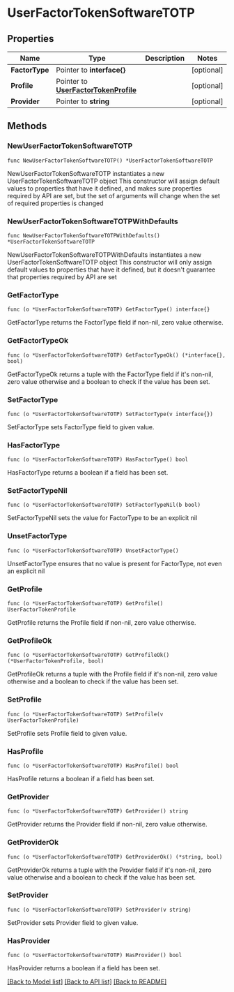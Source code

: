 # UserFactorTokenSoftwareTOTP

## Properties

Name | Type | Description | Notes
------------ | ------------- | ------------- | -------------
**FactorType** | Pointer to **interface{}** |  | [optional] 
**Profile** | Pointer to [**UserFactorTokenProfile**](UserFactorTokenProfile.md) |  | [optional] 
**Provider** | Pointer to **string** |  | [optional] 

## Methods

### NewUserFactorTokenSoftwareTOTP

`func NewUserFactorTokenSoftwareTOTP() *UserFactorTokenSoftwareTOTP`

NewUserFactorTokenSoftwareTOTP instantiates a new UserFactorTokenSoftwareTOTP object
This constructor will assign default values to properties that have it defined,
and makes sure properties required by API are set, but the set of arguments
will change when the set of required properties is changed

### NewUserFactorTokenSoftwareTOTPWithDefaults

`func NewUserFactorTokenSoftwareTOTPWithDefaults() *UserFactorTokenSoftwareTOTP`

NewUserFactorTokenSoftwareTOTPWithDefaults instantiates a new UserFactorTokenSoftwareTOTP object
This constructor will only assign default values to properties that have it defined,
but it doesn't guarantee that properties required by API are set

### GetFactorType

`func (o *UserFactorTokenSoftwareTOTP) GetFactorType() interface{}`

GetFactorType returns the FactorType field if non-nil, zero value otherwise.

### GetFactorTypeOk

`func (o *UserFactorTokenSoftwareTOTP) GetFactorTypeOk() (*interface{}, bool)`

GetFactorTypeOk returns a tuple with the FactorType field if it's non-nil, zero value otherwise
and a boolean to check if the value has been set.

### SetFactorType

`func (o *UserFactorTokenSoftwareTOTP) SetFactorType(v interface{})`

SetFactorType sets FactorType field to given value.

### HasFactorType

`func (o *UserFactorTokenSoftwareTOTP) HasFactorType() bool`

HasFactorType returns a boolean if a field has been set.

### SetFactorTypeNil

`func (o *UserFactorTokenSoftwareTOTP) SetFactorTypeNil(b bool)`

 SetFactorTypeNil sets the value for FactorType to be an explicit nil

### UnsetFactorType
`func (o *UserFactorTokenSoftwareTOTP) UnsetFactorType()`

UnsetFactorType ensures that no value is present for FactorType, not even an explicit nil
### GetProfile

`func (o *UserFactorTokenSoftwareTOTP) GetProfile() UserFactorTokenProfile`

GetProfile returns the Profile field if non-nil, zero value otherwise.

### GetProfileOk

`func (o *UserFactorTokenSoftwareTOTP) GetProfileOk() (*UserFactorTokenProfile, bool)`

GetProfileOk returns a tuple with the Profile field if it's non-nil, zero value otherwise
and a boolean to check if the value has been set.

### SetProfile

`func (o *UserFactorTokenSoftwareTOTP) SetProfile(v UserFactorTokenProfile)`

SetProfile sets Profile field to given value.

### HasProfile

`func (o *UserFactorTokenSoftwareTOTP) HasProfile() bool`

HasProfile returns a boolean if a field has been set.

### GetProvider

`func (o *UserFactorTokenSoftwareTOTP) GetProvider() string`

GetProvider returns the Provider field if non-nil, zero value otherwise.

### GetProviderOk

`func (o *UserFactorTokenSoftwareTOTP) GetProviderOk() (*string, bool)`

GetProviderOk returns a tuple with the Provider field if it's non-nil, zero value otherwise
and a boolean to check if the value has been set.

### SetProvider

`func (o *UserFactorTokenSoftwareTOTP) SetProvider(v string)`

SetProvider sets Provider field to given value.

### HasProvider

`func (o *UserFactorTokenSoftwareTOTP) HasProvider() bool`

HasProvider returns a boolean if a field has been set.


[[Back to Model list]](../README.md#documentation-for-models) [[Back to API list]](../README.md#documentation-for-api-endpoints) [[Back to README]](../README.md)


